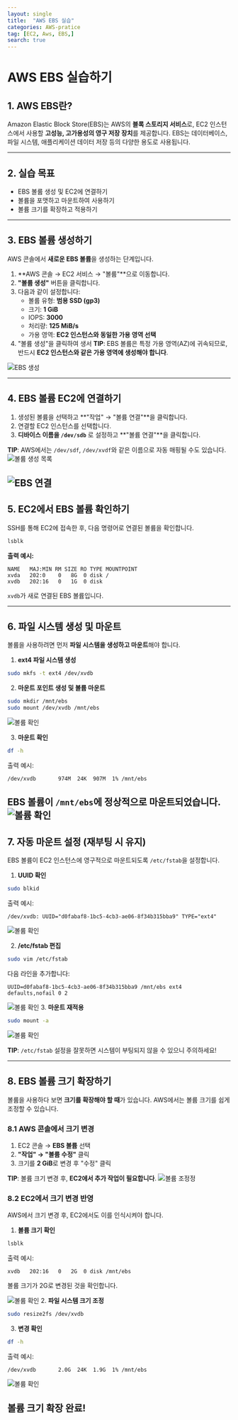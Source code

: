 ```yaml
---
layout: single
title:  "AWS EBS 실습"
categories: AWS-pratice
tag: [EC2, Aws, EBS,]
search: true
---
```


# **AWS EBS 실습하기**

## **1. AWS EBS란?**
Amazon Elastic Block Store(EBS)는 AWS의 **블록 스토리지 서비스**로, EC2 인스턴스에서 사용할 **고성능, 고가용성의 영구 저장 장치**를 제공합니다. EBS는 데이터베이스, 파일 시스템, 애플리케이션 데이터 저장 등의 다양한 용도로 사용됩니다.

---

## **2. 실습 목표**
- EBS 볼륨 생성 및 EC2에 연결하기  
- 볼륨을 포맷하고 마운트하여 사용하기  
- 볼륨 크기를 확장하고 적용하기  

---

## **3. EBS 볼륨 생성하기**
AWS 콘솔에서 **새로운 EBS 볼륨**을 생성하는 단계입니다.

1. **AWS 콘솔 → EC2 서비스 → "볼륨"**으로 이동합니다.
2. **"볼륨 생성"** 버튼을 클릭합니다.
3. 다음과 같이 설정합니다:
   - 볼륨 유형: **범용 SSD (gp3)**
   - 크기: **1 GiB**
   - IOPS: **3000**
   - 처리량: **125 MiB/s**
   - 가용 영역: **EC2 인스턴스와 동일한 가용 영역 선택**
4. "볼륨 생성"을 클릭하여 생서
**TIP**: EBS 볼륨은 특정 가용 영역(AZ)에 귀속되므로, 반드시 **EC2 인스턴스와 같은 가용 영역에 생성해야 합니다**.

![EBS 생성](/assets/images/EBS-1.png)

---

## **4. EBS 볼륨 EC2에 연결하기**
1. 생성된 볼륨을 선택하고 **"작업" → "볼륨 연결"**을 클릭합니다.
2. 연결할 EC2 인스턴스를 선택합니다.
3. **디바이스 이름을 `/dev/sdb`** 로 설정하고 **"볼륨 연결"**을 클릭합니다.

 **TIP**: AWS에서는 `/dev/sdf`, `/dev/xvdf`와 같은 이름으로 자동 매핑될 수도 있습니다.
![볼륨 생성 목록](/assets/images/EBS-2.png)

![EBS 연결](/assets/images/EBS-3.png)
---

## **5. EC2에서 EBS 볼륨 확인하기**
SSH를 통해 EC2에 접속한 후, 다음 명령어로 연결된 볼륨을 확인합니다.

```bash
lsblk
```

**출력 예시:**
```
NAME   MAJ:MIN RM SIZE RO TYPE MOUNTPOINT
xvda   202:0    0   8G  0 disk /
xvdb   202:16   0   1G  0 disk
```
`xvdb`가 새로 연결된 EBS 볼륨입니다.

---

## **6. 파일 시스템 생성 및 마운트**
볼륨을 사용하려면 먼저 **파일 시스템을 생성하고 마운트**해야 합니다.

1. **ext4 파일 시스템 생성**
```bash
sudo mkfs -t ext4 /dev/xvdb
```

2. **마운트 포인트 생성 및 볼륨 마운트**
```bash
sudo mkdir /mnt/ebs
sudo mount /dev/xvdb /mnt/ebs
```
![볼륨 확인](/assets/images/EBS-5.png)

3. **마운트 확인**
```bash
df -h
```
출력 예시:
```
/dev/xvdb       974M  24K  907M  1% /mnt/ebs
```
EBS 볼륨이 `/mnt/ebs`에 정상적으로 마운트되었습니다.
![볼륨 확인](/assets/images/EBS-6.png)
---

## **7. 자동 마운트 설정 (재부팅 시 유지)**
EBS 볼륨이 EC2 인스턴스에 영구적으로 마운트되도록 `/etc/fstab`을 설정합니다.

1. **UUID 확인**
```bash
sudo blkid
```
출력 예시:
```
/dev/xvdb: UUID="d0fabaf8-1bc5-4cb3-ae06-8f34b315bba9" TYPE="ext4"
```
![볼륨 확인](/assets/images/EBS-7.png)

2. **/etc/fstab 편집**
```bash
sudo vim /etc/fstab
```
다음 라인을 추가합니다:
```
UUID=d0fabaf8-1bc5-4cb3-ae06-8f34b315bba9 /mnt/ebs ext4 defaults,nofail 0 2
```
![볼륨 확인](/assets/images/EBS-9.png)
3. **마운트 재적용**
```bash
sudo mount -a
```
![볼륨 확인](/assets/images/EBS-8.png)

 **TIP**: `/etc/fstab` 설정을 잘못하면 시스템이 부팅되지 않을 수 있으니 주의하세요!

---

## **8. EBS 볼륨 크기 확장하기**
볼륨을 사용하다 보면 **크기를 확장해야 할 때**가 있습니다. AWS에서는 볼륨 크기를 쉽게 조정할 수 있습니다.

### **8.1 AWS 콘솔에서 크기 변경**
1. EC2 콘솔 → **EBS 볼륨** 선택
2. **"작업" → "볼륨 수정"** 클릭
3. 크기를 **2 GiB**로 변경 후 "수정" 클릭

 **TIP**: 볼륨 크기 변경 후, **EC2에서 추가 작업이 필요합니다**.
![볼륨 조정정](/assets/images/EBS-11.png)

### **8.2 EC2에서 크기 변경 반영**
AWS에서 크기 변경 후, EC2에서도 이를 인식시켜야 합니다.

1. **볼륨 크기 확인**
```bash
lsblk
```
출력 예시:
```
xvdb   202:16   0   2G  0 disk /mnt/ebs
```
볼륨 크기가 2G로 변경된 것을 확인합니다.

![볼륨 확인](/assets/images/EBS-12.png)
2. **파일 시스템 크기 조정**
```bash
sudo resize2fs /dev/xvdb
```

3. **변경 확인**
```bash
df -h
```
출력 예시:
```
/dev/xvdb       2.0G  24K  1.9G  1% /mnt/ebs
```
![볼륨 확인](/assets/images/EBS-13.png)

**볼륨 크기 확장 완료!**
---



